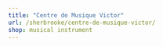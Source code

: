 ```yaml
---
title: "Centre de Musique Victor"
url: /sherbrooke/centre-de-musique-victor/
shop: musical instrument
---
```

